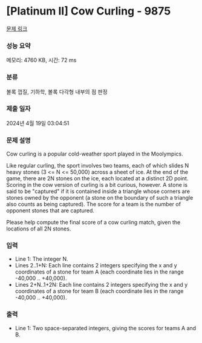 # [Platinum II] Cow Curling - 9875 

[문제 링크](https://www.acmicpc.net/problem/9875) 

### 성능 요약

메모리: 4760 KB, 시간: 72 ms

### 분류

볼록 껍질, 기하학, 볼록 다각형 내부의 점 판정

### 제출 일자

2024년 4월 19일 03:04:51

### 문제 설명

<p>Cow curling is a popular cold-weather sport played in the Moolympics.</p><p>Like regular curling, the sport involves two teams, each of which slides N heavy stones (3 <= N <= 50,000) across a sheet of ice.  At the end of the game, there are 2N stones on the ice, each located at a distinct 2D point.  Scoring in the cow version of curling is a bit curious, however.  A stone is said to be "captured" if it is contained inside a triangle whose corners are stones owned by the opponent (a stone on the boundary of such a triangle also counts as being captured).  The score for a team is the number of opponent stones that are captured.</p><p>Please help compute the final score of a cow curling match, given the locations of all 2N stones.</p>

### 입력 

 <ul><li>Line 1: The integer N.</li><li>Lines 2..1+N: Each line contains 2 integers specifying the x and y coordinates of a stone for team A (each coordinate lies in the range -40,000 .. +40,000).</li><li>Lines 2+N..1+2N: Each line contains 2 integers specifying the x and y coordinates of a stone for team B (each coordinate lies in the range -40,000 .. +40,000).</li></ul>

### 출력 

 <ul><li>Line 1: Two space-separated integers, giving the scores for teams A and B.</li></ul>

